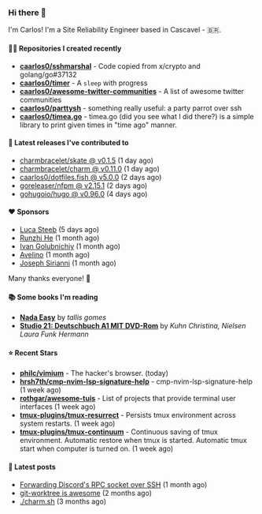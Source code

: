 ### Hi there 👋

I'm Carlos! I'm a Site Reliability Engineer based in Cascavel - 🇧🇷.

#### 👨‍💻 Repositories I created recently
- **[caarlos0/sshmarshal](https://github.com/caarlos0/sshmarshal)** - Code copied from x/crypto and golang/go#37132
- **[caarlos0/timer](https://github.com/caarlos0/timer)** - A `sleep` with progress
- **[caarlos0/awesome-twitter-communities](https://github.com/caarlos0/awesome-twitter-communities)** - A list of awesome twitter communities
- **[caarlos0/parttysh](https://github.com/caarlos0/parttysh)** - something really useful: a party parrot over ssh
- **[caarlos0/timea.go](https://github.com/caarlos0/timea.go)** - timea.go (did you see what I did there?) is a simple library to print given times in &#34;time ago&#34; manner.

#### 🚀 Latest releases I've contributed to


- [charmbracelet/skate @ v0.1.5](https://github.com/charmbracelet/skate/releases/tag/v0.1.5) (1 day ago)
- [charmbracelet/charm @ v0.11.0](https://github.com/charmbracelet/charm/releases/tag/v0.11.0) (1 day ago)
- [caarlos0/dotfiles.fish @ v5.0.0](https://github.com/caarlos0/dotfiles.fish/releases/tag/v5.0.0) (2 days ago)
- [goreleaser/nfpm @ v2.15.1](https://github.com/goreleaser/nfpm/releases/tag/v2.15.1) (2 days ago)
- [gohugoio/hugo @ v0.96.0](https://github.com/gohugoio/hugo/releases/tag/v0.96.0) (4 days ago)

#### ❤️ Sponsors
- [Luca Steeb](https://github.com/steebchen) (5 days ago)
- [Runzhi He](https://github.com/12f23eddde) (1 month ago)
- [Ivan Golubnichiy](https://github.com/h1kkan) (1 month ago)
- [Avelino](https://github.com/avelino) (1 month ago)
- [Joseph Sirianni](https://github.com/jsirianni) (1 month ago)

Many thanks everyone! 🙏

#### 📚 Some books I'm reading
- **[Nada Easy](https://www.goodreads.com/book/show/36041615-nada-easy)** by _tallis gomes_
- **[Studio 21: Deutschbuch A1 MIT DVD-Rom](https://www.goodreads.com/book/show/25495148-studio-21)** by _Kuhn Christina, Nielsen Laura Funk Hermann_

#### ⭐ Recent Stars


- **[philc/vimium](https://github.com/philc/vimium)** - The hacker&#39;s browser. (today)
- **[hrsh7th/cmp-nvim-lsp-signature-help](https://github.com/hrsh7th/cmp-nvim-lsp-signature-help)** - cmp-nvim-lsp-signature-help (1 week ago)
- **[rothgar/awesome-tuis](https://github.com/rothgar/awesome-tuis)** - List of projects that provide terminal user interfaces (1 week ago)
- **[tmux-plugins/tmux-resurrect](https://github.com/tmux-plugins/tmux-resurrect)** - Persists tmux environment across system restarts. (1 week ago)
- **[tmux-plugins/tmux-continuum](https://github.com/tmux-plugins/tmux-continuum)** - Continuous saving of tmux environment. Automatic restore when tmux is started. Automatic tmux start when computer is turned on. (1 week ago)

#### 📄 Latest posts
- [Forwarding Discord&#39;s RPC socket over SSH](https://carlosbecker.com/posts/discord-rpc-ssh/) (1 month ago)
- [git-worktree is awesome](https://carlosbecker.com/posts/git-worktrees/) (2 months ago)
- [./charm.sh](https://carlosbecker.com/posts/charm/) (3 months ago)
